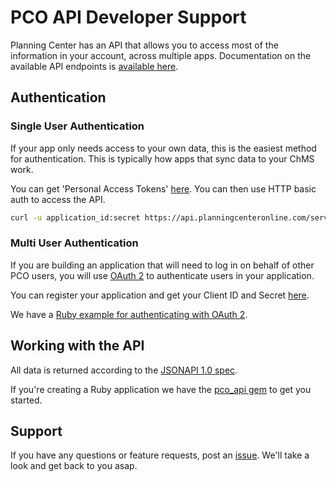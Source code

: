 # PCO API Developer Support

Planning Center has an API that allows you to access most of the information in your account, across multiple apps. Documentation on the available API endpoints is [available here](http://planningcenter.github.io/api-docs/).

## Authentication

### Single User Authentication

If your app only needs access to your own data, this is the easiest method for authentication. This is typically how apps that sync data to your ChMS work.

You can get 'Personal Access Tokens' [here](https://api.planningcenteronline.com/oauth/applications).  You can then use HTTP basic auth to access the API.

```bash
curl -u application_id:secret https://api.planningcenteronline.com/services/v2/
```

### Multi User Authentication

If you are building an application that will need to log in on behalf of other PCO users, you will use [OAuth 2](http://oauth.net/2/) to authenticate users in your application.

You can register your application and get your Client ID and Secret [here](https://api.planningcenteronline.com/oauth/applications).

We have a [Ruby example for authenticating with OAuth 2](https://github.com/planningcenter/pco_api_oauth_example).

## Working with the API

All data is returned according to the [JSONAPI 1.0 spec](http://jsonapi.org).

If you're creating a Ruby application we have the [pco_api gem](ttps://github.com/planningcenter/pco_api_ruby) to get you started.

## Support

If you have any questions or feature requests, post an [issue](https://github.com/ministrycentered/developers/issues). We'll take a look and get back to you asap.
